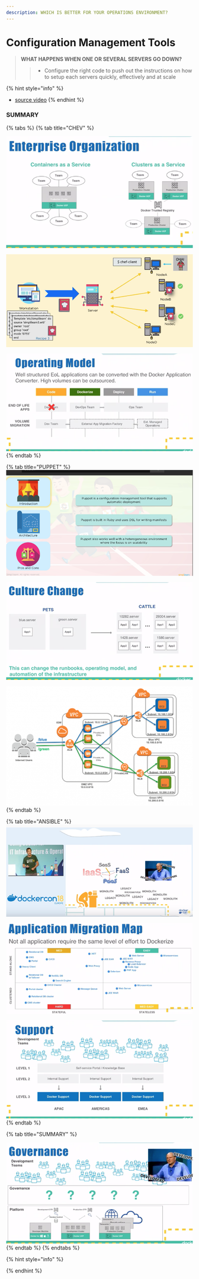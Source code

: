 ```yaml
---
description: WHICH IS BETTER FOR YOUR OPERATIONS ENVIRONMENT?
---
```


# Configuration Management Tools

> **WHAT HAPPENS WHEN ONE OR SEVERAL SERVERS GO DOWN?**
>
> > * Configure the right code to push out the instructions on how to setup each servers quickly, effectively and at scale

{% hint style="info" %}
* [source video](https://www.youtube.com/watch?v=_TVNCTK808I)
{% endhint %}

### **SUMMARY**

{% tabs %}
{% tab title="CHEV" %}






![CHEF](../../.gitbook/assets/image%20%281%29.png)

![](../../.gitbook/assets/image%20%2845%29.png)

![](../../.gitbook/assets/image%20%2814%29.png)
{% endtab %}

{% tab title="PUPPET" %}
![](../../.gitbook/assets/image%20%2848%29.png)



![](../../.gitbook/assets/image%20%2840%29.png)

![](../../.gitbook/assets/image%20%2819%29.png)
{% endtab %}

{% tab title="ANSIBLE" %}
![](../../.gitbook/assets/image%20%283%29.png)

![](../../.gitbook/assets/image%20%2828%29.png)

![](../../.gitbook/assets/image%20%2811%29.png)
{% endtab %}

{% tab title="SUMMARY" %}


![](../../.gitbook/assets/image.png)
{% endtab %}
{% endtabs %}



{% hint style="info" %}

{% endhint %}

